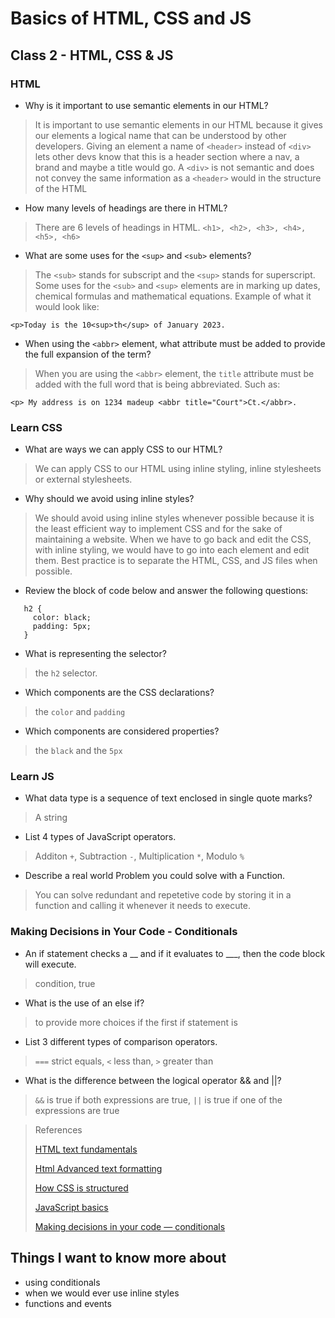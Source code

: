 # Basics of HTML, CSS and JS

## Class 2 - HTML, CSS & JS

### HTML
- Why is it important to use semantic elements in our HTML?
>It is important to use semantic elements in our HTML because it gives our elements a logical name that can be understood by other developers. Giving an element a name of `<header>` instead of `<div>` lets other devs know that this is a header section where a nav, a brand and maybe a title would go. A `<div>` is not semantic and does not convey the same information as a `<header>` would in the structure of the HTML

- How many levels of headings are there in HTML?
>There are 6 levels of headings in HTML. `<h1>, <h2>, <h3>, <h4>, <h5>, <h6>`

- What are some uses for the `<sup>` and `<sub>` elements?
>The `<sub>` stands for subscript and the `<sup>` stands for superscript. Some uses for the `<sub>` and `<sup>` elements are in marking up dates, chemical formulas and mathematical equations. 
>Example of what it would look like: 
>

```
<p>Today is the 10<sup>th</sup> of January 2023.
```

- When using the `<abbr>` element, what attribute must be added to provide the full expansion of the term?
>When you are using the `<abbr>` element, the `title` attribute must be added with the full word that is being abbreviated. Such as:
>

```
<p> My address is on 1234 madeup <abbr title="Court">Ct.</abbr>.
```


### Learn CSS
- What are ways we can apply CSS to our HTML?
>We can apply CSS to our HTML using inline styling, inline stylesheets or external stylesheets. 

- Why should we avoid using inline styles?
>We should avoid using inline styles whenever possible because it is the least efficient way to implement CSS and for the sake of maintaining a website. When we have to go back and edit the CSS, with inline styling, we would have to go into each element and edit them. Best practice is to separate the HTML, CSS, and JS files when possible.

- Review the block of code below and answer the following questions:

```
   h2 {
     color: black;
     padding: 5px;
   }
```

- What is representing the selector?
>the `h2` selector.

- Which components are the CSS declarations?
>the `color` and `padding`

- Which components are considered properties?
>the `black` and the `5px`

### Learn JS
- What data type is a sequence of text enclosed in single quote marks?
>A string

- List 4 types of JavaScript operators.
>Additon `+`, Subtraction `-`, Multiplication `*`, Modulo `%`

- Describe a real world Problem you could solve with a Function.
>You can solve redundant and repetetive code by storing it in a function and calling it whenever it needs to execute.

### Making Decisions in Your Code - Conditionals

- An if statement checks a __ and if it evaluates to ___, then the code block will execute.
>condition, true

- What is the use of an else if?
>to provide more choices if the first if statement is 

- List 3 different types of comparison operators.
>`===` strict equals, `<` less than, `>` greater than

- What is the difference between the logical operator && and ||?
>`&&` is true if both expressions are true, `||` is true if one of the expressions are true

>References
>
>[HTML text fundamentals](https://developer.mozilla.org/en-US/docs/Learn/HTML/Introduction_to_HTML/HTML_text_fundamentals)
>
>[Html Advanced text formatting](https://developer.mozilla.org/en-US/docs/Learn/HTML/Introduction_to_HTML/Advanced_text_formatting)
>
>[How CSS is structured](https://developer.mozilla.org/en-US/docs/Learn/CSS/First_steps/How_CSS_is_structured)
>
>[JavaScript basics](https://developer.mozilla.org/en-US/docs/Learn/Getting_started_with_the_web/JavaScript_basics)
>
>[Making decisions in your code — conditionals](https://developer.mozilla.org/en-US/docs/Learn/JavaScript/Building_blocks/conditionals)

## Things I want to know more about
- using conditionals
- when we would ever use inline styles
- functions and events